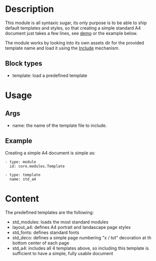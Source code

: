 # Description

This module is all syntaxic sugar, its only purpose is to be able to ship default templates and styles, so that creating a simple standard A4 document just takes a few lines, see [demo](../../../demo) or the example below.

The module works by looking into its own assets dir for the provided template name and load it using the [Include](../Include) mechanism.

## Block types
- template: load a predefined template

# Usage
## Args
- name: the name of the template file to include.

## Example
Creating a simple A4 document is simple as:

```
- type: module
  id: core.modules.Template

- type: template
  name: std_a4
```

# Content
The predefined templates are the following:

- std_modules: loads the most standard modules
- layout_a4: defines A4 portrait and landascape page styles
- std_fonts: defines standard fonts
- std_deco: defines a simple page numbering "x / tot" decoration at th bottom center of each page
- std_a4: includes all 4 templates above, so including this template is sufficient to have a simple, fully usable document
